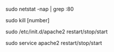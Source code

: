 sudo netstat -nap | grep :80

sudo kill [number]

sudo /etc/init.d/apache2 restart/stop/start

sudo service apache2 restart/stop/start


